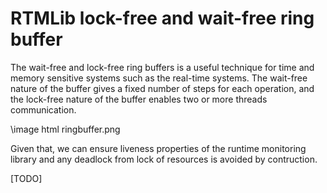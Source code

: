 
# RTMLib lock-free and wait-free ring buffer

The wait-free and lock-free ring buffers is a useful technique for time and memory sensitive systems such as the real-time systems. The wait-free nature of the buffer gives a fixed number of steps for each operation, and the lock-free nature of the buffer enables two or more threads communication.

\image html ringbuffer.png

Given that, we can ensure liveness properties of the runtime monitoring library and any deadlock from lock of resources is avoided by contruction.

[TODO]
